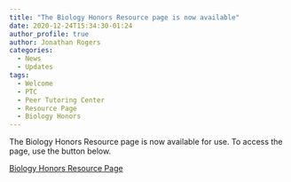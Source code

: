 ```yaml
---
title: "The Biology Honors Resource page is now available"
date: 2020-12-24T15:34:30-01:24
author_profile: true
author: Jonathan Rogers
categories:
  - News
  - Updates
tags:
  - Welcome
  - PTC
  - Peer Tutoring Center
  - Resource Page
  - Biology Honors
---
```

The Biology Honors Resource page is now available for use. To access the page, use the button below.

<a href="/resources/biology_honors" class="btn btn--primary btn--large">Biology Honors Resource Page</a>


[jekyll-docs]: https://jekyllrb.com/docs/home
[jekyll-gh]:   https://github.com/jekyll/jekyll
[jekyll-talk]: https://talk.jekyllrb.com/
